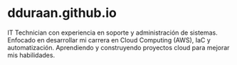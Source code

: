 # dduraan.github.io
IT Technician con experiencia en soporte y administración de sistemas. Enfocado en desarrollar mi carrera en Cloud Computing (AWS), IaC y automatización. Aprendiendo y construyendo proyectos cloud para mejorar mis habilidades.
